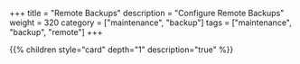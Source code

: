 +++
title = "Remote Backups"
description = "Configure Remote Backups"
weight = 320
category = ["maintenance", "backup"]
tags = ["maintenance", "backup", "remote"]
+++

{{% children style="card" depth="1" description="true" %}}
